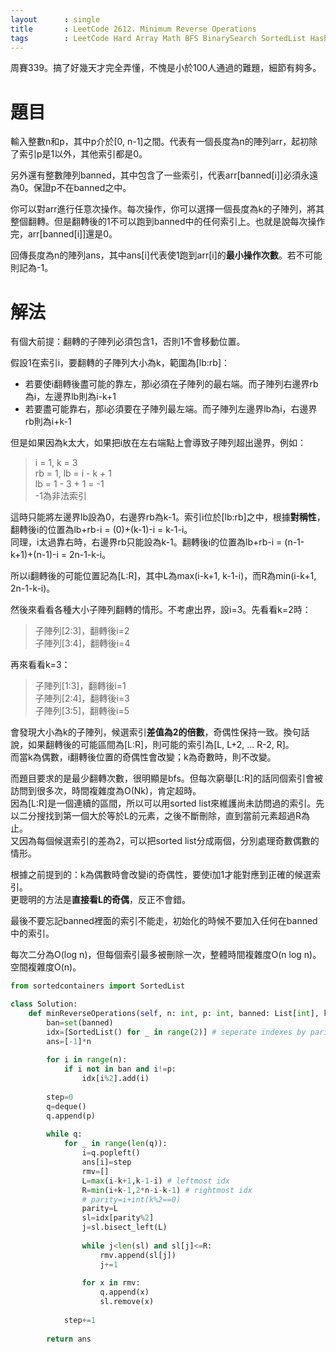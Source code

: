 ```yaml
--- 
layout      : single
title       : LeetCode 2612. Minimum Reverse Operations
tags        : LeetCode Hard Array Math BFS BinarySearch SortedList HashTable
---
```

周賽339。搞了好幾天才完全弄懂，不愧是小於100人通過的難題，細節有夠多。  

# 題目
輸入整數n和p，其中p介於[0, n-1]之間。代表有一個長度為n的陣列arr，起初除了索引p是1以外，其他索引都是0。  

另外還有整數陣列banned，其中包含了一些索引，代表arr[banned[i]]必須永遠為0。保證p不在banned之中。  

你可以對arr進行任意次操作。每次操作，你可以選擇一個長度為k的子陣列，將其整個翻轉。但是翻轉後的1不可以跑到banned中的任何索引上。也就是說每次操作完，arr[banned[i]]還是0。  

回傳長度為n的陣列ans，其中ans[i]代表使1跑到arr[i]的**最小操作次數**。若不可能則記為-1。  

# 解法
有個大前提：翻轉的子陣列必須包含1，否則1不會移動位置。  

假設1在索引i，要翻轉的子陣列大小為k，範圍為[lb:rb]：  
- 若要使i翻轉後盡可能的靠左，那i必須在子陣列的最右端。而子陣列右邊界rb為i，左邊界lb則為i-k+1  
- 若要盡可能靠右，那i必須要在子陣列最左端。而子陣列左邊界lb為i，右邊界rb則為i+k-1  

但是如果因為k太大，如果把i放在左右端點上會導致子陣列超出邊界，例如：  
> i = 1, k = 3  
> rb = 1, lb = i - k + 1  
> lb = 1 - 3 + 1 = -1  
> -1為非法索引  

這時只能將左邊界lb設為0，右邊界rb為k-1。索引i位於[lb:rb]之中，根據**對稱性**，翻轉後i的位置為lb+rb-i = (0)+(k-1)-i = k-1-i。  
同理，i太過靠右時，右邊界rb只能設為k-1。翻轉後i的位置為lb+rb-i = (n-1-k+1)+(n-1)-i = 2n-1-k-i。  

所以i翻轉後的可能位置記為[L:R]，其中L為max(i-k+1, k-1-i)，而R為min(i-k+1, 2n-1-k-i)。  

然後來看看各種大小子陣列翻轉的情形。不考慮出界，設i=3。先看看k=2時：  
> 子陣列[2:3]，翻轉後i=2  
> 子陣列[3:4]，翻轉後i=4  

再來看看k=3：  
> 子陣列[1:3]，翻轉後i=1  
> 子陣列[2:4]，翻轉後i=3  
> 子陣列[3:5]，翻轉後i=5  

會發現大小為k的子陣列，候選索引**差值為2的倍數**，奇偶性保持一致。換句話說，如果翻轉後的可能區間為[L:R]，則可能的索引為[L, L+2, ... R-2, R]。  
而當k為偶數，i翻轉後位置的奇偶性會改變；k為奇數時，則不改變。  

而題目要求的是最少翻轉次數，很明顯是bfs。但每次窮舉[L:R]的話同個索引會被訪問到很多次，時間複雜度為O(Nk)，肯定超時。  
因為[L:R]是一個連續的區間，所以可以用sorted list來維護尚未訪問過的索引。先以二分搜找到第一個大於等於L的元素，之後不斷刪除，直到當前元素超過R為止。  
又因為每個候選索引的差為2，可以把sorted list分成兩個，分別處理奇數偶數的情形。  

根據之前提到的：k為偶數時會改變i的奇偶性，要使i加1才能對應到正確的候選索引。  
更聰明的方法是**直接看L的奇偶**，反正不會錯。  

最後不要忘記banned裡面的索引不能走，初始化的時候不要加入任何在banned中的索引。  

每次二分為O(log n)，但每個索引最多被刪除一次，整體時間複雜度O(n log n)。空間複雜度O(n)。  

```python
from sortedcontainers import SortedList

class Solution:
    def minReverseOperations(self, n: int, p: int, banned: List[int], k: int) -> List[int]:
        ban=set(banned)
        idx=[SortedList() for _ in range(2)] # seperate indexes by parity
        ans=[-1]*n
        
        for i in range(n):
            if i not in ban and i!=p:
                idx[i%2].add(i)
                
        step=0
        q=deque()
        q.append(p)
            
        while q:
            for _ in range(len(q)):
                i=q.popleft()
                ans[i]=step
                rmv=[]
                L=max(i-k+1,k-1-i) # leftmost idx
                R=min(i+k-1,2*n-i-k-1) # rightmost idx
                # parity=i+int(k%2==0)
                parity=L
                sl=idx[parity%2]
                j=sl.bisect_left(L)
                
                while j<len(sl) and sl[j]<=R:
                    rmv.append(sl[j])
                    j+=1
                    
                for x in rmv:
                    q.append(x)
                    sl.remove(x)
                
            step+=1
                
        return ans
```
